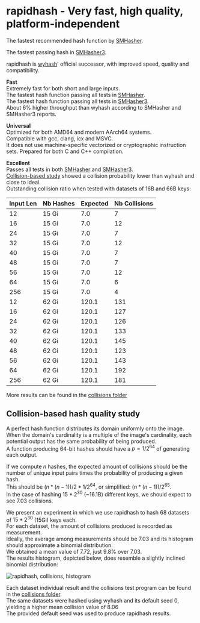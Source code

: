 rapidhash - Very fast, high quality, platform-independent
====

The fastest recommended hash function by [SMHasher](https://github.com/rurban/smhasher?tab=readme-ov-file#summary).  

The fastest passing hash in [SMHasher3](https://gitlab.com/fwojcik/smhasher3/-/blob/main/results/README.md#passing-hashes).  

rapidhash is [wyhash](https://github.com/wangyi-fudan/wyhash)' official successor, with improved speed, quality and compatibility.  

**Fast**  
Extremely fast for both short and large inputs.  
The fastest hash function passing all tests in [SMHasher](https://github.com/rurban/smhasher?tab=readme-ov-file#smhasher).  
The fastest hash function passing all tests in [SMHasher3](https://gitlab.com/fwojcik/smhasher3/-/blob/main/results/README.md#passing-hashes).  
About 6% higher throughput than wyhash according to SMHasher and SMHasher3 reports.  

**Universal**  
Optimized for both AMD64 and modern AArch64 systems.  
Compatible with gcc, clang, icx and MSVC.  
It does not use machine-specific vectorized or cryptographic instruction sets.
Prepared for both C and C++ compilation.

**Excellent**  
Passes all tests in both [SMHasher](https://github.com/rurban/smhasher/blob/master/doc/rapidhash.txt) and [SMHasher3](https://gitlab.com/fwojcik/smhasher3/-/blob/main/results/raw/rapidhash.txt).  
[Collision-based study](https://github.com/Nicoshev/rapidhash/tree/master?tab=readme-ov-file#collision-based-hash-quality-study) showed a collision probability lower than wyhash and close to ideal.  
Outstanding collision ratio when tested with datasets of 16B and 66B keys: 

| Input Len | Nb Hashes | Expected | Nb Collisions | 
| --- | ---   | ---   | --- | 
| 12  | 15 Gi |   7.0 |   7 | 
| 16  | 15 Gi |   7.0 |  12 | 
| 24  | 15 Gi |   7.0 |   7 | 
| 32  | 15 Gi |   7.0 |  12 |
| 40  | 15 Gi |   7.0 |   7 | 
| 48  | 15 Gi |   7.0 |   7 |
| 56  | 15 Gi |   7.0 |  12 | 
| 64  | 15 Gi |   7.0 |   6 | 
| 256 | 15 Gi |   7.0 |   4 | 
| 12  | 62 Gi | 120.1 | 131 | 
| 16  | 62 Gi | 120.1 | 127 | 
| 24  | 62 Gi | 120.1 | 126 | 
| 32  | 62 Gi | 120.1 | 133 |
| 40  | 62 Gi | 120.1 | 145 | 
| 48  | 62 Gi | 120.1 | 123 | 
| 56  | 62 Gi | 120.1 | 143 | 
| 64  | 62 Gi | 120.1 | 192 |
| 256 | 62 Gi | 120.1 | 181 | 

More results can be found in the [collisions folder](https://github.com/Nicoshev/rapidhash/tree/master/collisions)  

Collision-based hash quality study
-------------------------

A perfect hash function distributes its domain uniformly onto the image.  
When the domain's cardinality is a multiple of the image's cardinality, each potential output has the same probability of being produced.  
A function producing 64-bit hashes should have a $p=1/2^{64}$ of generating each output.  

If we compute $n$ hashes, the expected amount of collisions should be the number of unique input pairs times the probability of producing a given hash.  
This should be $(n*(n-1))/2 * 1/2^{64}$, or simplified: $(n*(n-1))/2^{65}$.  
In the case of hashing $15*2^{30}$ (~16.1B) different keys, we should expect to see $7.03$ collisions.  

We present an experiment in which we use rapidhash to hash $68$ datasets of $15*2^{30}$ (15Gi) keys each.  
For each dataset, the amount of collisions produced is recorded as measurement.  
Ideally, the average among measurements should be $7.03$ and its histogram should approximate a binomial distribution.  
We obtained a mean value of $7.72$, just $9.8$% over $7.03$.  
The results histogram, depicted below, does resemble a slightly inclined binomial distribution:

![rapidhash, collisions, histogram](https://github.com/Nicoshev/rapidhash/assets/127915393/fc4c7c76-69b3-4d68-908b-f3e8723a32bb)

Each dataset individual result and the collisions test program can be found in the [collisions folder](https://github.com/Nicoshev/rapidhash/tree/master/collisions).  
The same datasets were hashed using wyhash and its default seed $0$, yielding a higher mean collision value of $8.06$  
The provided default seed was used to produce rapidhash results.  


